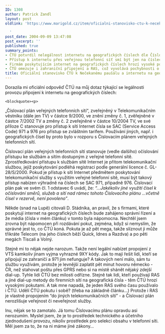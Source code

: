 ```yaml
---
ID: 1308
author: Patrick Zandl
layout: post
oldlink: 'https://www.marigold.cz/item/oficialni-stanovisko-ctu-k-necekanemu-pausalu-a-internetu-na-geografickych-cislech

  '
post_date: 2004-09-09 13:47:08
post_excerpt: ''
published: true
summary_points:
- ČTÚ potvrdil nelegálnost internetu na geografických číslech dle Číslovacího plánu.
- Přístup k internetu přes veřejnou telefonní síť smí být jen na číslech 971/976.
- Firmám poskytujícím internet na geografických číslech hrozí vysoké pokuty.
- ČTÚ omezuje i zahraniční připojení a RAS, což vyvolává pochybnosti o smysluplnosti.
title: Oficiální stanovisko ČTÚ k Nečekanému paušálu a internetu na geografických číslech
---
```


<p>
Dorazila mi oficiální odpověď ČTÚ na můj dotaz týkající se legálnosti provozu připojení k internetu na geografických číslech:</p>

	<blockquote><p>
„Číslovací plán veřejných telefonních sítí“, zveřejněný v Telekomunikačním věstníku (dále jen TV) v částce 9/2000, ve znění změny č. 1, zvěřejněné v částce 7/2002 TV a změny č. 2 zveřejněné v částce 10/2004 TV, ve své příloze C stanovuje pro přístup k síti Internet čísla se SAC (Service Access Code) 971 a 976 pro přístup se zvláštním tarifem. Používání jiných, např. i geografických čísel by proto bylo v rozporu s Číslovacím plánem veřejných telefonních sítí.</p>

<p>
Číslovací plán veřejných telefonních sítí stanovuje (vedle dalšího) očíslování přístupu ke službám a sítím dostupným z veřejné telefonní sítě.  Zprostředkování přístupu k službám sítě Internet je přitom telekomunikační službou, jejíž poskytování podléhá registraci podle generální licence č. GL-28/S/2000. Pokud je přístup k síti Internet předmětem poskytování telekomunikační služby s využitím  veřejné telefonní sítě, musí být takový přístup nabízen výhradně na číslech se SAC 971, případně 976. Číslovací plán pak ve svém čl. 1 odstavec 6 uvádí, že: <i>&#8220;&#8230;Jakékoliv jiné využití čísel k očíslování směrů, služeb a sítí nad rámec tohoto Číslovacího plánu &#8230;včetně čísel v rezervě, není povoleno&#8221;</i>. </p>
</blockquote>
<p>
Někde (snad na Lupě) citovali D. Stádníka, an pravil, že s firmami, které poskytují internet na geografických číslech bude zahájeno správní řízení a že média (čísla v mém článku) v tomto byla nápomocna. Nechtěl jsem zrovna být nápomocen při rozdávání pokut, zejména, když si nemyslím, že správné jest to, co ČTÚ koná. Pokuta je až pět mega, takže slíznout ji může třikráte Telecom (na jeho číslech běží Quick, Idnes a Razdva) a po pěti megách Tiscali a Volný. </p>

<p>
Stejně mi to nějak nejde narozum. Takže není legální nabízet propojení z VTS kamkoliv jinam vyjma vyhrazné 9XY kódy. Jak to mají řešit lidi, kteří se připojují ze zahraničí a 971 jim nefunguje? A takových není málo, sám tu službu využívám, protože je levnější zaplatit pět minut hovoru německo - ČR, než stahovat poštu přes  GPRS nebo si na místě shánět nějaký zdejší dial-up. Tyhle lidi ČTÚ bez milosti odřízne. Stejně tak lidi, kteří používají RAS a jiné dial-up metody do firemních sítí na geografická čísla - těm ČTÚ hrozí vysokými pokutami. A tak mne napadá, že jeden RAS svého času používalo i ČTÚ. Udělí ČTÚ pokutu i sobě? (třeba na základně článku&#8230;) Protože i RAS je vlastně propojením &#8220;do jiných telekomunikačních sítí&#8221; - a Číslovací plán nerozlišuje veřejnost či neveřejnost služby. </p>

<p>
Inu, nějak se to zamotalo. Já tomu Číslovacímu plánu opravdu asi nerozumím. Myslel jsem, že je to prostředek technického a účetního zjednodušení provozu, nikoliv prostředek pro selekci obsahu v telefonní síti. Měl jsem za to, že na ni máme jiné zákony&#8230;
</p>